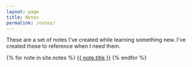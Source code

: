 ```yaml
---
layout: page
title: Notes
permalink: /notes/
---
```


These are a set of notes I've created while learning something new. I've created these to reference when I need them.

{% for note in site.notes %}
<a href="{{ note.url | prepend: site.baseurl }}">{{ note.title }}</a>
{% endfor %}
